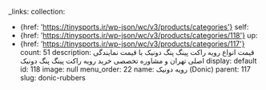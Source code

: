 _links:
  collection:
  - {href: 'https://tinysports.ir/wp-json/wc/v3/products/categories'}
  self:
  - {href: 'https://tinysports.ir/wp-json/wc/v3/products/categories/118'}
  up:
  - {href: 'https://tinysports.ir/wp-json/wc/v3/products/categories/117'}
count: 51
description: قیمت انواع رویه راکت پینگ پنگ دونیک با
  قیمت نمایندگی اصلی تهران و مشاوره تخصصی خرید
  رویه راکت پینگ پنگ دونیک
display: default
id: 118
image: null
menu_order: 22
name: رویه دونیک (Donic)
parent: 117
slug: donic-rubbers
